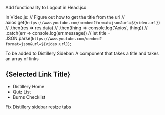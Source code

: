 Add functionality to Logout in Head.jsx


In Video.js:
// Figure out how to get the title from the url
                  // axios.get(`https://www.youtube.com/oembed?format=json&url=${video.url}`)
                  // .then(res => res.data)
                  // .then(thing => console.log('Axios', thing))
                  // .catch(err => console.log(err.message))
                  // let title = JSON.parse(`https://www.youtube.com/oembed?format=json&url=${video.url}`);
                  
                  
                  
To be added to Distillery Sidebar:
A component that takes a title
and takes an array of links
    <nav>
         <h2>{Selected Link Title}</h2>
          <ul>
            <li><Link to='/distillery/'>Distillery Home</Link></li>
            <li><Link to='/distillery/quizzes/'>Quiz List</Link></li>
            <li><Link to='/distillery/quizzes/burns/'>Burns Checklist</Link></li>
          </ul>
        </nav>
        
        
        
Fix Distillery sidebar resize tabs